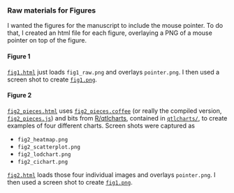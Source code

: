 ### Raw materials for Figures

I wanted the figures for the manuscript to include the mouse
pointer. To do that, I created an html file for each figure,
overlaying a PNG of a mouse pointer on top of the figure.

#### Figure 1

[`fig1.html`](fig1.html) just loads `fig1_raw.png` and overlays
`pointer.png`. I then used a screen shot to create
[`fig1.png`](https://github.com/kbroman/Paper_Rqtlcharts/blob/master/Figs/fig1.png).

#### Figure 2

[`fig2_pieces.html`](fig2_pieces.html) uses
[`fig2_pieces.coffee`](fig2_pieces.coffee) (or really the compiled
version, [`fig2_pieces.js`](fig2_pieces.js)) and bits from
[R/qtlcharts](http://kbroman.org/qtlcharts), contained in
[`qtlcharts/`](qtlcharts), to create examples of four different
charts. Screen shots were captured as

- `fig2_heatmap.png`
- `fig2_scatterplot.png`
- `fig2_lodchart.png`
- `fig2_cichart.png`

[`fig2.html`](fig2.html) loads those four individual images and
overlays `pointer.png`. I then used a screen shot to create
[`fig1.png`](https://github.com/kbroman/Paper_Rqtlcharts/blob/master/Figs/fig1.png).
